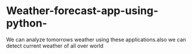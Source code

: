 # Weather-forecast-app-using-python-
We can analyze tomorrows weather using these applications.also we can detect current weather of all over world 
